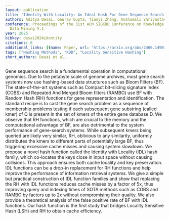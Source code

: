```yaml
---
layout: publication
title: 'Identity With Locality: An Ideal Hash For Gene Sequence Search'
authors: Aditya Desai, Gaurav Gupta, Tianyi Zhang, Anshumali Shrivastava
conference: Proceedings of the 31st ACM SIGKDD Conference on Knowledge Discovery and
  Data Mining V.1
year: 2025
bibkey: desai2024identity
citations: 0
additional_links: [{name: Paper, url: 'https://arxiv.org/abs/2406.14901'}]
tags: ["Hashing Methods", "KDD", "Locality Sensitive Hashing"]
short_authors: Desai et al.
---
```

Gene sequence search is a fundamental operation in computational genomics.
Due to the petabyte scale of genome archives, most gene search systems now use
hashing-based data structures such as Bloom Filters (BF). The state-of-the-art
systems such as Compact bit-slicing signature index (COBS) and Repeated And
Merged Bloom filters (RAMBO) use BF with Random Hash (RH) functions for gene
representation and identification. The standard recipe is to cast the gene
search problem as a sequence of membership problems testing if each subsequent
gene substring (called kmer) of Q is present in the set of kmers of the entire
gene database D. We observe that RH functions, which are crucial to the memory
and the computational advantage of BF, are also detrimental to the system
performance of gene-search systems. While subsequent kmers being queried are
likely very similar, RH, oblivious to any similarity, uniformly distributes the
kmers to different parts of potentially large BF, thus triggering excessive
cache misses and causing system slowdown. We propose a novel hash function
called the Identity with Locality (IDL) hash family, which co-locates the keys
close in input space without causing collisions. This approach ensures both
cache locality and key preservation. IDL functions can be a drop-in replacement
for RH functions and help improve the performance of information retrieval
systems. We give a simple but practical construction of IDL function families
and show that replacing the RH with IDL functions reduces cache misses by a
factor of 5x, thus improving query and indexing times of SOTA methods such as
COBS and RAMBO by factors up to 2x without compromising their quality. We also
provide a theoretical analysis of the false positive rate of BF with IDL
functions. Our hash function is the first study that bridges Locality Sensitive
Hash (LSH) and RH to obtain cache efficiency.
